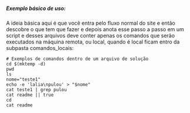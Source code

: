 ##### Exemplo básico de uso:

A ideia básica aqui é que você entra pelo fluxo normal do site e então descobre o que tem que fazer e depois anota esse passo a passo em um script e desses arquivos deve conter apenas os comandos que serão executados na máquina remota, ou local, quando é local ficam entro da subpasta comandos_locais:

```
# Exemplos de comandos dentro de um arquivo de solução
cd $(mktemp -d)
pwd
ls
nome="teste1"
echo -e 'lalia\npulou' > "$nome"
cat teste1 | grep pulou 
cat readme || true
cd
cat readme
```
